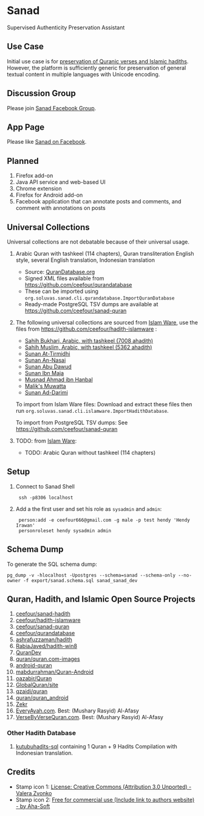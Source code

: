 Sanad
=====

Supervised Authenticity Preservation Assistant

## Use Case

Initial use case is for [preservation of Quranic verses and Islamic hadiths](http://hendyirawan.tumblr.com/post/92964403911/sanad).
However, the platform is sufficiently generic for preservation of general textual content in multiple languages with Unicode encoding.

## Discussion Group

Please join [Sanad Facebook Group](https://www.facebook.com/groups/1442601139336294/).

## App Page

Please like [Sanad on Facebook](https://www.facebook.com/pages/Sanad-Muslim-Assistant/592122294241462).

## Planned

1. Firefox add-on
2. Java API service and web-based UI
3. Chrome extension
4. Firefox for Android add-on
5. Facebook application that can annotate posts and comments, and comment with annotations on posts

## Universal Collections

Universal collections are not debatable because of their universal usage.

1. Arabic Quran with tashkeel (114 chapters), Quran transliteration English style, several English translation, Indonesian translation

   * Source: [QuranDatabase.org](http://qurandatabase.org/)
   * Signed XML files available from https://github.com/ceefour/qurandatabase
   * These can be imported using `org.soluvas.sanad.cli.qurandatabase.ImportQuranDatabase`
   * Ready-made PostgreSQL TSV dumps are available at https://github.com/ceefour/sanad-quran

2. The following universal collections are sourced from [Islam Ware](https://www.islamware.com/app/downloads), use the files from https://github.com/ceefour/hadith-islamware :

   * [Sahih Bukhari, Arabic, with tashkeel (7008 ahadith)](https://www.islamware.com/download/Hadith-Sahih-Bukhari.zip)
   * [Sahih Muslim, Arabic, with tashkeel (5362 ahadith)](https://www.islamware.com/download/Hadith-Sahih-Muslim.zip)
   * [Sunan At-Tirmidhi](https://www.islamware.com/download/Hadith-Sunan-al-Tirmidhi.zip)
   * [Sunan An-Nasai](https://www.islamware.com/download/Hadith-Sunan-al-Nasai.zip)
   * [Sunan Abu Dawud](https://www.islamware.com/download/Hadith-Sunan-Abu-Dawud.zip)
   * [Sunan Ibn Maja](https://www.islamware.com/download/Hadith-Sunan-Ibn-Maja.zip)
   * [Musnad Ahmad ibn Hanbal](https://www.islamware.com/download/Hadith-Musnad-Ahmad-ibn-Hanbal.zip)
   * [Malik's Muwatta](https://www.islamware.com/download/Hadith-Maliks-Muwatta.zip)
   * [Sunan Ad-Darimi](https://www.islamware.com/download/Hadith-Sunan-al-Darami.zip)
   
   To import from Islam Ware files:
   Download and extract these files then run `org.soluvas.sanad.cli.islamware.ImportHadithDatabase`.

   To import from PostgreSQL TSV dumps:
   See https://github.com/ceefour/sanad-quran
   
3. TODO: from [Islam Ware](https://www.islamware.com/app/downloads):
   * TODO: Arabic Quran without tashkeel (114 chapters)   

## Setup

1. Connect to Sanad Shell

        ssh -p8306 localhost

2. Add a the first user and set his role as `sysadmin` and `admin`:

        person:add -e ceefour666@gmail.com -g male -p test hendy 'Hendy Irawan'
        personroleset hendy sysadmin admin


## Schema Dump

To generate the SQL schema dump:

	pg_dump -v -hlocalhost -Upostgres --schema=sanad --schema-only --no-owner -f export/sanad.schema.sql sanad_sanad_dev

## Quran, Hadith, and Islamic Open Source Projects

1. [ceefour/sanad-hadith](https://github.com/ceefour/sanad-hadith)
2. [ceefour/hadith-islamware](https://github.com/ceefour/hadith-islamware)
3. [ceefour/sanad-quran](https://github.com/ceefour/sanad-quran)
4. [ceefour/qurandatabase](https://github.com/ceefour/qurandatabase)
5. [ashrafuzzaman/hadith](https://github.com/ashrafuzzaman/hadith)
6. [RabiaJaved/hadith-win8](https://github.com/RabiaJaved/hadith-win8)
7. [QuranDev](http://qurandev.github.io/)
8. [quran/quran.com-images](https://github.com/quran/quran.com-images)
9. [android-quran](https://www.openhub.net/p/android-quran)
10. [mabdurrahman/Quran-Android](https://github.com/mabdurrahman/Quran-Android)
11. [oazabir/Quran](https://github.com/oazabir/Quran)
12. [GlobalQuran/site](https://github.com/GlobalQuran/site)
13. [qzaidi/quran](https://github.com/qzaidi/quran)
14. [quran/quran_android](https://github.com/quran/quran_android)
15. [Zekr](http://zekr.org/resources.html#recitation)
16. [EveryAyah.com](http://www.everyayah.com/data/status.php). Best: (Mushary Rasyid) Al-Afasy
17. [VerseByVerseQuran.com](http://www.versebyversequran.com/). Best: (Mushary Rasyid) Al-Afasy

### Other Hadith Database

1. [kutubuhadits-sql](https://bitbucket.org/soluvas/kutubuhadits-sql) containing 1 Quran + 9 Hadits Compilation with Indonesian translation.

## Credits

* Stamp icon 1: [License: 	Creative Commons (Attribution 3.0 Unported) - Valera Zvonko](https://www.iconfinder.com/iconsets/free-mobile-icon-kit#readme)
* Stamp icon 2: [Free for commercial use (Include link to authors website) - by Aha-Soft](https://www.iconfinder.com/iconsets/free-silver-button-icons#readme)
